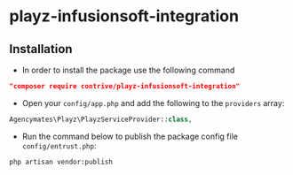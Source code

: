 # playz-infusionsoft-integration

## Installation


 * In order to install the package use the following command 

```json
"composer require contrive/playz-infusionsoft-integration"
```

 * Open your `config/app.php` and add the following to the `providers` array:
```php
Agencymates\Playz\PlayzServiceProvider::class,
```

 * Run the command below to publish the package config file `config/entrust.php`:
 ```shell
 php artisan vendor:publish
 ```